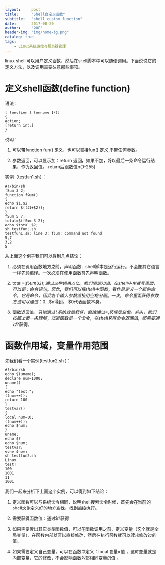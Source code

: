 ```yaml
---
layout:     post
title:      "Shell自定义函数"
subtitle:   "shell custom function"
date:       2017-08-20
author:     "QQF"
header-img: "img/home-bg.png"
catalog: true
tags:
    - Linux系统运维与服务器管理
---
```


linux shell 可以用户定义函数，然后在shell脚本中可以随便调用。下面说说它的定义方法，以及调用需要注意那些事项。

# 定义shell函数(define function)

语法：

```
[ function ] funname [()]
{
action;
[return int;]
}
```

说明：

1. 可以带function fun() 定义，也可以直接fun() 定义,不带任何参数。

2. 参数返回，可以显示加：return 返回，如果不加，将以最后一条命令运行结果，作为返回值。 return后跟数值n(0-255)

实例（testfun1.sh）：

```
#!/bin/sh
fSum 3 2;
function fSum()
{
echo $1,$2;
return $(($1+$2));
}
fSum 5 7;
total=$(fSum 3 2);
echo $total,$?;
sh testfun1.sh
testfun1.sh: line 3: fSum: command not found
5,7
3,2
5
```

从上面这个例子我们可以得到几点结论：

1. 必须在调用函数地方之前，声明函数，shell脚本是逐行运行。不会像其它语言一样先预编译。一次必须在使用函数前先声明函数。

2. total=$(fSum 3 2); 通过这种调用方法，我们清楚知道，在shell 中 单括号里面，可以是：命令语句。 因此，我们可以将shell中函数，看作是定义一个新的命令，它是命令，因此 各个输入参数直接用 空格分隔。 一次，命令里面获得参数方法可以通过：$0…$n得到。 $0代表函数本身。

3. 函数返回值，只能通过$? 系统变量获得，直接通过=,获得是空值。其实，我们按照上面一条理解，知道函数是一个命令，在shell获得命令返回值，都需要通过$?获得。

# 函数作用域，变量作用范围

先我们看一个实例(testfun2.sh )：

```
#!/bin/sh
echo $(uname);
declare num=1000;
uname()
{
echo "test!";
((num++));
return 100;
}
testvar()
{
local num=10;
((num++));
echo $num;
}
uname;
echo $?
echo $num;
testvar;
echo $num;
sh testfun2.sh
Linux
test!
100
1001
11
1001
```

我们一起来分析下上面这个实例，可以得到如下结论：

1. 定义函数可以与系统命令相同，说明shell搜索命令时候，首先会在当前的shell文件定义好的地方查找，找到直接执行。

2. 需要获得函数值：通过$?获得

3. 如果需要传出其它类型函数值，可以在函数调用之前，定义变量（这个就是全局变量）。在函数内部就可以直接修改，然后在执行函数就可以读出修改过的值。

4. 如果需要定义自己变量，可以在函数中定义：local 变量=值 ，这时变量就是内部变量，它的修改，不会影响函数外部相同变量的值 。

